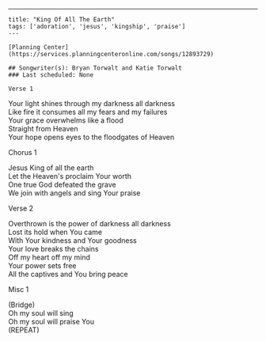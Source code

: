 ---
    title: "King Of All The Earth"
    tags: ['adoration', 'jesus', 'kingship', 'praise']
    ---

    [Planning Center](https://services.planningcenteronline.com/songs/12893729)

    ## Songwriter(s): Bryan Torwalt and Katie Torwalt
    ### Last scheduled: None          

    Verse 1  
  
Your light shines through my darkness all darkness  
Like fire it consumes all my fears and my failures  
Your grace overwhelms like a flood  
Straight from Heaven  
Your hope opens eyes to the floodgates of Heaven  
  
Chorus 1  
  
Jesus King of all the earth  
Let the Heaven's proclaim Your worth  
One true God defeated the grave  
We join with angels and sing Your praise  
  
Verse 2  
  
Overthrown is the power of darkness all darkness  
Lost its hold when You came  
With Your kindness and Your goodness  
Your love breaks the chains  
Off my heart off my mind  
Your power sets free  
All the captives and You bring peace  
  
Misc 1  
  
(Bridge)  
Oh my soul will sing  
Oh my soul will praise You  
(REPEAT)
    